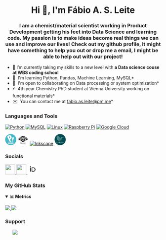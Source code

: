 <h1 align="center">Hi 👋, I'm Fábio A. S. Leite</h1>
<h3 align="center">I am a chemist/material scientist working in Product Development getting his feet into Data Science and learning code. My passion is to make ideas become real things we can use and improve our lives! Check out my github profile, it might have something to help you out or drop me a email, I might be able to help out with our project!</h3>

* 🔭 I’m currently taking my skills to a new level with **a Data science couse at WBS coding school**
* 🧠  I'm learning Python, Pandas, Machine Learning, MySQL*
* 🤝  I'm open to collaborating on Data processing or system optimization*
* ⚡  4th year Chemistry PhD student at Vienna University working on functional materials*
* ✉️  You can contact me at [fabio.as.leite@pm.me](mailto:fabio.as.leite@pm.me)*

<h3 align="left">Languages and Tools</h3>

<p align="left">
<a href="https://www.python.org/" target="_blank" rel="noreferrer"><img src="https://raw.githubusercontent.com/danielcranney/readme-generator/main/public/icons/skills/python-colored.svg" width="36" height="36" alt="Python" /></a>
<a href="https://www.mysql.com/" target="_blank" rel="noreferrer"><img src="https://raw.githubusercontent.com/danielcranney/readme-generator/main/public/icons/skills/mysql-colored.svg" width="36" height="36" alt="MySQL" /></a>
<a href="https://www.linux.org" target="_blank" rel="noreferrer"><img src="https://raw.githubusercontent.com/danielcranney/readme-generator/main/public/icons/skills/linux-colored.svg" width="36" height="36" alt="Linux" /></a>
<a href="https://www.raspberrypi.org/" target="_blank" rel="noreferrer"><img src="https://raw.githubusercontent.com/danielcranney/readme-generator/main/public/icons/skills/raspberrypi-colored.svg" width="36" height="36" alt="Raspberry Pi" /></a>
<a href="https://cloud.google.com/" target="_blank" rel="noreferrer"><img src="https://raw.githubusercontent.com/danielcranney/readme-generator/main/public/icons/skills/googlecloud-colored.svg" width="36" height="36" alt="Google Cloud" /></a></p>
<a href="https://pop.system76.com/" target="_blank" rel="noreferrer"><img src="https://github.com/fl-hub/icons/blob/main/Icons%20Github%20profile/popos.png?raw=true" width="36" height="36" alt="Pop!OS" /></a>
<a href="https://www.truenas.com/" target="_black" rel"noreferrer"><img src="https://github.com/fl-hub/icons/blob/main/Icons%20Github%20profile/truenas.png?raw=true" width="36" height="36" alt="TrueNAS" /></a>
<a href="https://inkscape.org/" target="_black" rel"noreferrer"><img src="https://github.com/fl-hub/icons/blob/main/Icons%20Github%20profile/inkscape.png?raw=true" width="36" height="36" alt="Inkscape" /></a>
<a href="https://www.latex-project.org/" target="_black" rel"noreferrer"><img src="https://github.com/fl-hub/icons/blob/main/Icons%20Github%20profile/latex.png?raw=true" width="36" height="36" alt="LaTeX" /></a>






</p>




  
<h3 align="left">Socials</h3>

<p align="left"> <a href="https://www.github.com/fl-hub" target="_blank" rel="noreferrer"> <picture> <source media="(prefers-color-scheme: dark)" srcset="https://raw.githubusercontent.com/danielcranney/readme-generator/main/public/icons/socials/github-dark.svg" /> <source media="(prefers-color-scheme: light)" srcset="https://raw.githubusercontent.com/danielcranney/readme-generator/main/public/icons/socials/github.svg" /> <img src="https://raw.githubusercontent.com/danielcranney/readme-generator/main/public/icons/socials/github.svg" width="32" height="32" /> </picture> </a> <a href="https://www.linkedin.com/in/fabioleitein" target="_blank" rel="noreferrer"> <picture> <source media="(prefers-color-scheme: dark)" srcset="https://raw.githubusercontent.com/danielcranney/readme-generator/main/public/icons/socials/linkedin-dark.svg" /> <source media="(prefers-color-scheme: light)" srcset="https://raw.githubusercontent.com/danielcranney/readme-generator/main/public/icons/socials/linkedin.svg" /> <img src="https://raw.githubusercontent.com/danielcranney/readme-generator/main/public/icons/socials/linkedin.svg" width="32" height="32" /> </picture> </a> <a href="https://orcid.org/0000-0002-6315-7414 target="_blank" rel="noreferrer"> <picture> <source media="(prefers-color-scheme: dark)" srcset="https://github.com/fl-hub/icons/blob/main/Icons%20Github%20profile/orcidwb.png?raw=true" /> <source media="(prefers-color-scheme: light)" srcset="https://github.com/fl-hub/icons/blob/main/Icons%20Github%20profile/orcidwb.png?raw=true" /> <img src="https://github.com/fl-hub/icons/blob/main/Icons%20Github%20profile/orcidwb.png?raw=true" width="32" height="32" /> </picture> </a></p>


<h3 align="left">My GitHub Stats</h3>

<!-- Metrics -->
<details open>
  <summary><b>📊 Metrics</b></summary>
    <p>
<a href="https://github.com/fl-hub">
   <img height="160em" src="https://github-readme-stats.vercel.app/api?username=fl-hub&theme=vue-dark&show_icons=true&hide_border=true&count_private=true">
   <img height="160em" src="https://github-readme-stats.vercel.app/api/top-langs/?username=fl-hub&theme=vue-dark&show_icons=true&hide_border=true&layout=compact">
</a>
</p>
</details>


<h3 align="left">Support</h3>
<ul style="list-style-type: none; margin: 0;">
<li style="display: inline-block; margin-right: 0.25rem;"><a href="https://www.ko-fi.com/flhub"><img src="https://storage.ko-fi.com/cdn/kofi2.png?v=3" width="150"/></a></li>

</ul>
